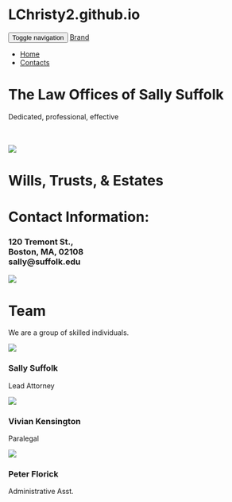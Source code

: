 # LChristy2.github.io
<html><head>
    <meta charset="utf-8">
    <meta name="viewport" content="width=device-width, initial-scale=1">
    <script type="text/javascript" src="http://cdnjs.cloudflare.com/ajax/libs/jquery/2.0.3/jquery.min.js"></script>
    <script type="text/javascript" src="http://netdna.bootstrapcdn.com/bootstrap/3.3.4/js/bootstrap.min.js"></script>
    <link href="http://cdnjs.cloudflare.com/ajax/libs/font-awesome/4.3.0/css/font-awesome.min.css" rel="stylesheet" type="text/css">
    <link href="Assign1redo.css" rel="stylesheet" type="text/css">
  </head><body>
    <div class="cover">
      <div class="navbar">
        <div class="container">
          <div class="navbar-header">
            <button type="button" class="navbar-toggle" data-toggle="collapse" data-target="#navbar-ex-collapse">
              <span class="sr-only">Toggle navigation</span>
              <span class="icon-bar"></span>
              <span class="icon-bar"></span>
              <span class="icon-bar"></span>
            </button>
            <a class="navbar-brand" href="#"><span>Brand</span></a>
          </div>
          <div class="collapse navbar-collapse" id="navbar-ex-collapse">
            <ul class="nav navbar-nav navbar-right">
              <li class="active">
                <a href="#">Home</a>
              </li>
              <li>
                <a href="#">Contacts</a>
              </li>
            </ul>
          </div>
        </div>
      </div>
      <div class="cover-image" style="background-image: url(https://unsplash.imgix.net/photo-1418065460487-3e41a6c84dc5?q=25&amp;fm=jpg&amp;s=127f3a3ccf4356b7f79594e05f6c840e);"></div>
      <div class="container">
        <div class="row">
          <div class="col-md-12 text-center">
            <h1 class="text-muted" contenteditable="true">The Law Offices of Sally Suffolk</h1>
            <p class="text-inverse">Dedicated, professional, effective</p>
            <br>
            <br>
          </div>
        </div>
      </div>
    </div>
    <div class="section">
      <div class="container">
        <div class="row">
          <div class="col-md-6">
            <img src="https://upload.wikimedia.org/wikipedia/commons/6/6e/Latin_dictionary.jpg" class="img-responsive">
          </div>
          <div class="col-md-6">
            <h1 class="text-primary">Wills, Trusts, &amp; Estates</h1>
          </div>
        </div>
      </div>
    </div>
    <div class="section">
      <div class="container">
        <div class="row">
          <div class="col-md-6">
            <h1 class="text-primary">Contact Information:</h1>
            <h3>120 Tremont St.,
              <br>Boston, MA, 02108
              <br>sally@suffolk.edu</h3>
          </div>
          <div class="col-md-6">
            <img src="http://pingendo.github.io/pingendo-bootstrap/assets/placeholder.png" class="img-responsive">
          </div>
        </div>
      </div>
    </div>
    <div class="section">
      <div class="container">
        <div class="row">
          <div class="col-md-12">
            <h1 class="text-center text-primary">Team</h1>
            <p class="text-center">We are a group of skilled individuals.</p>
          </div>
        </div>
        <div class="row">
          <div class="col-md-4">
            <img src="https://upload.wikimedia.org/wikipedia/en/0/04/Alicia_Florrick%2C_The_Good_Wife_Season_5.jpg" class="center-block img-circle img-responsive">
            <h3 class="text-center">Sally Suffolk</h3>
            <p class="text-center">Lead Attorney</p>
          </div>
          <div class="col-md-4">
            <img src="https://upload.wikimedia.org/wikipedia/commons/a/a4/SelmaBlairTIFFSept2011.jpg" class="center-block img-circle img-responsive">
            <h3 class="text-center">Vivian Kensington</h3>
            <p class="text-center">Paralegal</p>
          </div>
          <div class="col-md-4">
            <img src="https://upload.wikimedia.org/wikipedia/commons/9/98/ChrisNoth_%28cropped%29.jpg" class="center-block img-circle img-responsive">
            <h3 class="text-center">Peter Florick</h3>
            <p class="text-center">Administrative Asst.</p>
          </div>
        </div>
      </div>
    </div>
  

</body></html>
